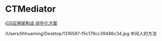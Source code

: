 CTMediator
==========

[iOS应用架构谈 组件化方案](http://casatwy.com/iOS-Modulization.html)

/Users/lihhuaming/Desktop/1316597-f5c179cc39486c34.jpg
中间人的方法